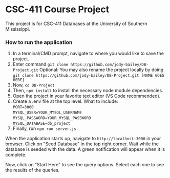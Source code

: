 # CSC-411 Course Project

This project is for CSC-411 Databases at the University of Southern Mississippi.

### How to run the application

1. In a terminal/CMD prompt, navigate to where you would like to save the project.
2. Enter command `git clone https://github.com/jody-bailey/DB-Project.git`
   Optional: You may also rename the project locally by doing `git clone https://github.com/jody-bailey/DB-Project.git [NAME GOES HERE]`
3. Now, `cd DB-Project`
4. Then, `npm install` to install the necessary node module dependencies.
5. Open the project in your favorite text editor (VS Code recommended).
6. Create a .env file at the top level.
   What to include:  
   `PORT=3000`  
   `MYSQL_USER=YOUR_MYSQL_USERNAME`  
   `MYSQL_PASSWORD=YOUR_MYSQL_PASSWORD`  
   `MYSQL_DATABASE=db_project`  
5. Finally, run `npm run server.js`

When the application starts up, navigate to `http://localhost:3000` in your browser. Click on "Seed Database" in the top right corner. Wait while the database is seeded with the data. A green notification will appear when it is complete.

Now, click on "Start Here" to see the query options. Select each one to see the results of the queries.

